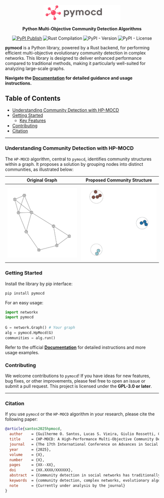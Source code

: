 <div align="center">
  <img src="res/logo.png" alt="pymocd logo" width="50%">  
  
  <strong>Python Multi-Objective Community Detection Algorithms</strong>  

[![PyPI Publish](https://github.com/oliveira-sh/pymocd/actions/workflows/release.yml/badge.svg)](https://github.com/oliveira-sh/pymocd/actions/workflows/release.yml)
![Rust Compilation](https://img.shields.io/github/actions/workflow/status/oliveira-sh/pymocd/rust.yml)
![PyPI - Version](https://img.shields.io/pypi/v/pymocd)
![PyPI - License](https://img.shields.io/pypi/l/pymocd)

</div>

**pymocd** is a Python library, powered by a Rust backend, for performing efficient multi-objective evolutionary community detection in complex networks. This library is designed to deliver enhanced performance compared to traditional methods, making it particularly well-suited for analyzing large-scale graphs.

**Navigate the [Documentation](https://www.google.com/search?q=https://oliveira-sh.github.io/pymocd/) for detailed guidance and usage instructions.**

## Table of Contents
- [Understanding Community Detection with HP-MOCD](#understanding-community-detection-with-hp-mocd)
- [Getting Started](#getting-started)
  - [Key Features](#key-features)
- [Contributing](#contributing)
- [Citation](#citation)

---

### Understanding Community Detection with HP-MOCD

The `HP-MOCD` algorithm, central to `pymocd`, identifies community structures within a graph. It proposes a solution by grouping nodes into distinct communities, as illustrated below:

| Original Graph                         | Proposed Community Structure             |
| :------------------------------------: | :--------------------------------------: |
|  ![](res/original_graph.png)           | ![](res/proposed_solution.png)           |

### Getting Started

Install the library by pip interface:

```bash
pip install pymocd
```

For an easy usage:

```python
import networkx
import pymocd

G = network.Graph() # Your graph
alg = pymocd.HpMocd(G)
communities = alg.run()
```
Refer to the official **[Documentation](https://oliveira-sh.github.io/pymocd/)** for detailed instructions and more usage examples.

### Contributing

We welcome contributions to `pymocd`\! If you have ideas for new features, bug fixes, or other improvements, please feel free to open an issue or submit a pull request. This project is licensed under the **GPL-3.0 or later**.

---

### Citation

If you use `pymocd` or the `HP-MOCD` algorithm in your research, please cite the following paper:

```bibtex
@article{santos2025hpmocd,
  author    = {Guilherme O. Santos, Lucas S. Vieira, Giulio Rossetti, Carlos H. G. Ferreira and Gladston J. P. Moreira},
  title     = {HP-MOCD: A High-Performance Multi-Objective Community Detection Algorithm for Large-Scale Networks},
  journal   = {The 17th International Conference on Advances in Social Networks Analysis and Mining},
  year      = {2025},
  volume    = {X},
  number    = {X},
  pages     = {XX--XX},
  doi       = {XX.XXXX/XXXXXX},
  abstract  = {Community detection in social networks has traditionally been approached as a single-objective optimization problem, with various heuristics targeting specific community-defining metrics. However, this approach often proves inadequate for capturing the multifaceted nature of communities. We introduce HP-MOCD, a fully parallelized, evolutionary high-performance multi-objective community detection algorithm designed specifically for large-scale networks. Our implementation overcomes the computational challenges that typically limit multi-objective approaches in this domain. While performance may decrease with networks containing high proportions of inter-community edges, extensive evaluations on synthetic datasets demonstrate that HP-MOCD achieves an exceptional balance between scalability and detection accuracy. Available as open-source software, HP-MOCD offers researchers and practitioners a practical, powerful solution for complex network analysis, particularly for applications requiring both efficiency and detection quality.},
  keywords  = {community detection, complex networks, evolutionary algorithms, genetic algorithms, multi-objective},
  note      = {Currently under analysis by the journal}
}
```